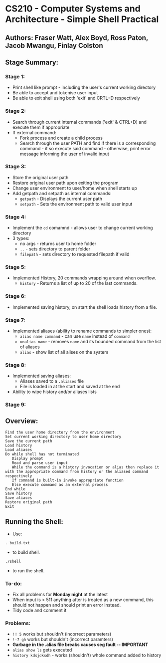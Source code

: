 # CS210 - Computer Systems and Architecture - Simple Shell Practical 
## Authors: Fraser Watt, Alex Boyd, Ross Paton, Jacob Mwangu, Finlay Colston


## Stage Summary:

### Stage 1:
- Print shell like prompt - including the user's current working directory
- Be able to accept and tokenise user input
- Be able to exit shell using both 'exit' and CRTL+D respectively

### Stage 2:
- Search through current internal commands ('exit' & CTRL+D) and execute them if appropriate
- If external command:
  - Fork process and create a child process
  - Search through the user PATH and find if there is a corresponding command - if so execute said command - otherwise, print error message informing the user of invalid input

### Stage 3:
- Store the original user path
- Restore original user path upon exiting the program
- Change user environment to user/home when shell starts up
- Add getpath and setpath as internal commands:
  - ```getpath``` - Displays the current user path
  - ```setpath``` - Sets the environment path to valid user input

### Stage 4:
- Implement the ```cd``` comamnd - allows user to change current working directory
- 3 types:
  - no args - returns user to home folder
  - ```..``` - sets directory to parent folder
  - ```filepath``` - sets directory to requested filepath if valid 

### Stage 5:
- Implemented History, 20 commands wrapping around when overflow.
  - ```history``` - Returns a list of up to 20 of the last commands. 

### Stage 6:
- Implemented saving history, on start the shell loads history from a file.

### Stage 7:
- Implemented aliases (ability to rename commands to simpler ones):
  - ```alias name command``` - can use ```name``` instead of ```command```
  - ```unalias name``` - removes ```name``` and its bounded command from the list of aliases
  - ```alias``` - show list of all alises on the system

### Stage 8:
- Implemented saving aliases:
  - Aliases saved to a ```.aliases``` file
  - File is loaded in at the start and saved at the end
- Ability to wipe history and/or aliases lists


### Stage 9:



## Overview:

```
Find the user home directory from the environment
Set current working directory to user home directory
Save the current path
Load history
Load aliases
Do while shell has not terminated
   Display prompt
   Read and parse user input
   While the command is a history invocation or alias then replace it with the appropriate command from history or the aliased command respectively  
   If command is built-in invoke appropriate function
   Else execute command as an external process
End while
Save history
Save aliases
Restore original path
Exit
```

## Running the Shell:
- Use:
```
. build.txt
```
- to build shell.
```
./shell
```
- to run the shell. 



### To-do:
- Fix all problems for **Monday night** at the latest
- When input is > 511 anything after is treated as a new command, this should not happen and should print an error instead.
- Tidy code and comment it

### Problems:
- ```!! 5``` works but shouldn't (incorrect parameters)
- ```!-7 gh``` works but shouldn't (incorrect paramters)
- **Garbage in the .alias file breaks causes seg fault -- IMPORTANT**
- ```alias show ls``` gets executed
- ```history kdsjdksdh``` - works (shouldn't) whole command added to history